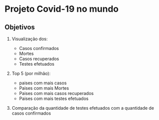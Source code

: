 # Projeto Covid-19 no mundo

## Objetivos
1. Visualização dos:
   - Casos confirmados
   - Mortes
   - Casos recuperados
   - Testes efetuados

2. Top 5 (por milhão):
   - paises com mais casos
   - Paises com mais Mortes
   - Paises com mais casos recuperados
   - Paises com mais testes efetuados

3. Comparação da quantidade de testes efetuados com a quantidade de casos confirmados
